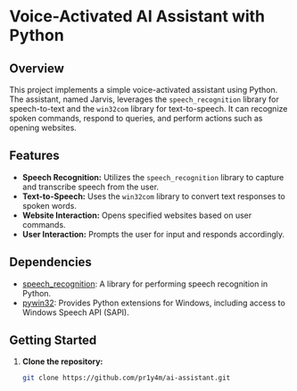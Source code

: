 # Voice-Activated AI Assistant with Python

## Overview

This project implements a simple voice-activated assistant using Python. The assistant, named Jarvis, leverages the `speech_recognition` library for speech-to-text and the `win32com` library for text-to-speech. It can recognize spoken commands, respond to queries, and perform actions such as opening websites.

## Features

- **Speech Recognition:** Utilizes the `speech_recognition` library to capture and transcribe speech from the user.
- **Text-to-Speech:** Uses the `win32com` library to convert text responses to spoken words.
- **Website Interaction:** Opens specified websites based on user commands.
- **User Interaction:** Prompts the user for input and responds accordingly.

## Dependencies

- [speech_recognition](https://pypi.org/project/SpeechRecognition/): A library for performing speech recognition in Python.
- [pywin32](https://pypi.org/project/pywin32/): Provides Python extensions for Windows, including access to Windows Speech API (SAPI).

## Getting Started

1. **Clone the repository:**
   ```bash
   git clone https://github.com/pr1y4m/ai-assistant.git
